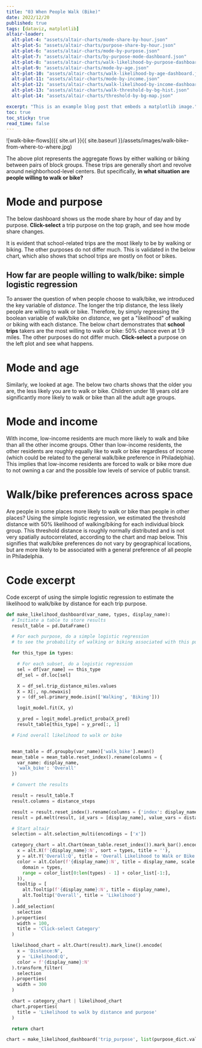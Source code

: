 ```yaml
---
title: "03 When People Walk (Bike)"
date: 2022/12/20
published: true
tags: [dataviz, matplotlib]
altair-loader:
  alt-plot-4: "assets/altair-charts/mode-share-by-hour.json"
  alt-plot-5: "assets/altair-charts/purpose-share-by-hour.json"
  alt-plot-6: "assets/altair-charts/mode-by-purpose.json"
  alt-plot-7: "assets/altair-charts/by-purpose-mode-dashboard.json"
  alt-plot-8: "assets/altair-charts/walk-likelihood-by-purpose-dashboard.json"
  alt-plot-9: "assets/altair-charts/mode-by-age.json"
  alt-plot-10: "assets/altair-charts/walk-likelihood-by-age-dashboard.json"
  alt-plot-11: "assets/altair-charts/mode-by-income.json"
  alt-plot-12: "assets/altair-charts/walk-likelihood-by-income-dashboard.json"
  alt-plot-13: "assets/altair-charts/walk-threshold-by-bg-hist.json"
  alt-plot-14: "assets/altair-charts/threshold-by-bg-map.json"

excerpt: "This is an example blog post that embeds a matplotlib image."
toc: true
toc_sticky: true
read_time: false
---
```


![walk-bike-flows]({{ site.url }}{{ site.baseurl }}/assets/images/walk-bike-from-where-to-where.jpg)

The above plot represents the aggregate flows by either walking or biking between pairs of block groups. These trips are generally short and revolve around neighborhood-level centers. But specifically, **in what situation are people willing to walk or bike?**

# Mode and purpose

The below dashboard shows us the mode share by hour of day and by purpose. **Click-select** a trip purpose on the top graph, and see how mode share changes.

<div id="alt-plot-7"></div>

It is evident that school-related trips are the most likely to be by walking or biking. The other purposes do not differ much. This is validated in the below chart, which also shows that school trips are mostly on foot or bikes.

<div id="alt-plot-6"></div>

## How far are people willing to walk/bike: simple logistic regression

To answer the question of when people choose to walk/bike, we introduced the key variable of *distance*. The longer the trip distance, the less likely people are willing to walk or bike. Therefore, by simply regressing the boolean variable of walk/bike on *distance*, we get a "likelihood" of walking or biking with each distance. The below chart demonstrates that **school trips** takers are the most willing to walk or bike: 50% chance even at 1.9 miles. The other purposes do not differ much. **Click-select** a purpose on the left plot and see what happens. 

<div id="alt-plot-8"></div>

# Mode and age

Similarly, we looked at age. The below two charts shows that the older you are, the less likely you are to walk or bike. Children under 18 years old are significantly more likely to walk or bike than all the adult age groups.

<div id="alt-plot-9"></div>
<div id="alt-plot-10"></div>

# Mode and income

With income, low-income residents are much more likely to walk and bike than all the other income groups. Other than low-income residents, the other residents are roughly equally like to walk or bike regardless of income (which could be related to the general walk/bike preference in Philadelphia). This implies that low-income residents are forced to walk or bike more due to not owning a car and the possible low levels of service of public transit.

<div id="alt-plot-11"></div>
<div id="alt-plot-12"></div>

# Walk/bike preferences across space

Are people in some places more likely to walk or bike than people in other places? Using the simple logistic regression, we estimated the threshold distance with 50% likelihood of walking/biking for each individual block group. This threshold distance is roughly normally distributed and is not very spatially autocorrelated, according to the chart and map below. This signifies that walk/bike preferences do not vary by geographical locations, but are more likely to be associated with a general preference of all people in Philadelphia.

<div id="alt-plot-13"></div>
<div id="alt-plot-14"></div>

# Code excerpt

Code excerpt of using the simple logistic regression to estimate the likelihood to walk/bike by distance for each trip purpose.

```python
def make_likelihood_dashboard(var_name, types, display_name):
  # Initiate a table to store results
  result_table = pd.DataFrame()

  # For each purpose, do a simple logistic regression
  # to see the probability of walking or biking associated with this purpose

  for this_type in types:

    # For each subset, do a logistic regression
    sel = df[var_name] == this_type
    df_sel = df.loc[sel]

    X = df_sel.trip_distance_miles.values
    X = X[:, np.newaxis]
    y = (df_sel.primary_mode.isin(['Walking', 'Biking']))

    logit_model.fit(X, y)

    y_pred = logit_model.predict_proba(X_pred)
    result_table[this_type] = y_pred[:, 1]

  # Find overall likelihood to walk or bike


  mean_table = df.groupby(var_name)['walk_bike'].mean()
  mean_table = mean_table.reset_index().rename(columns = {
    var_name: display_name,
    'walk_bike': 'Overall'
  })

  # Convert the results

  result = result_table.T
  result.columns = distance_steps

  result = result.reset_index().rename(columns = {'index': display_name})
  result = pd.melt(result, id_vars = [display_name], value_vars = distance_steps, value_name = 'Likelihood', var_name = 'Distance')

  # Start altair
  selection = alt.selection_multi(encodings = ['x'])

  category_chart = alt.Chart(mean_table.reset_index()).mark_bar().encode(
    x = alt.X(f'{display_name}:N', sort = types, title = ''),
    y = alt.Y('Overall:Q', title = 'Overall Likelihood to Walk or Bike'),
    color = alt.Color(f'{display_name}:N', title = display_name, scale = alt.Scale(
      domain = types,
      range = color_list[0:len(types) - 1] + color_list[-1:],
    )),
    tooltip = [
      alt.Tooltip(f'{display_name}:N', title = display_name),
      alt.Tooltip('Overall', title = 'Likelihood')
    ]
  ).add_selection(
    selection
  ).properties(
    width = 100,
    title = 'Click-select Category'
  )

  likelihood_chart = alt.Chart(result).mark_line().encode(
    x = 'Distance:N',
    y = 'Likelihood:Q',
    color = f'{display_name}:N'
  ).transform_filter(
    selection
  ).properties(
    width = 300
  )

  chart = category_chart | likelihood_chart
  chart.properties(
    title = 'Likelihood to walk by distance and purpose'
  )

  return chart

chart = make_likelihood_dashboard('trip_purpose', list(purpose_dict.values()), 'Purpose')
```